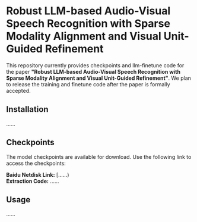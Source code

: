 # Robust LLM-based Audio-Visual Speech Recognition with Sparse Modality Alignment and Visual Unit-Guided Refinement

This repository currently provides checkpoints and llm-finetune code for the paper **"Robust LLM-based Audio-Visual Speech Recognition with Sparse Modality Alignment and Visual Unit-Guided Refinement"**.
We plan to release the training and finetune code after the paper is formally accepted.

## Installation

......

## Checkpoints

The model checkpoints are available for download. Use the following link to access the checkpoints:

**Baidu Netdisk Link:** [......)  
**Extraction Code:** ......

## Usage

......
